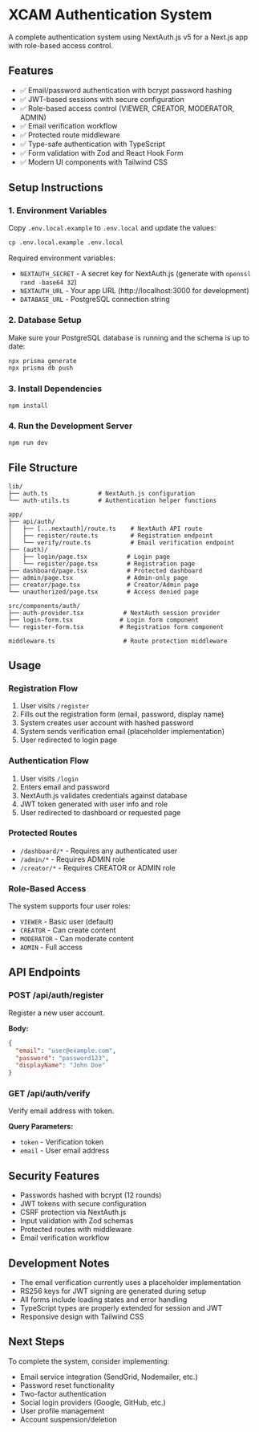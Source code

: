 # XCAM Authentication System

A complete authentication system using NextAuth.js v5 for a Next.js app with role-based access control.

## Features

- ✅ Email/password authentication with bcrypt password hashing
- ✅ JWT-based sessions with secure configuration
- ✅ Role-based access control (VIEWER, CREATOR, MODERATOR, ADMIN)
- ✅ Email verification workflow
- ✅ Protected route middleware
- ✅ Type-safe authentication with TypeScript
- ✅ Form validation with Zod and React Hook Form
- ✅ Modern UI components with Tailwind CSS

## Setup Instructions

### 1. Environment Variables

Copy `.env.local.example` to `.env.local` and update the values:

```bash
cp .env.local.example .env.local
```

Required environment variables:

- `NEXTAUTH_SECRET` - A secret key for NextAuth.js (generate with `openssl rand -base64 32`)
- `NEXTAUTH_URL` - Your app URL (http://localhost:3000 for development)
- `DATABASE_URL` - PostgreSQL connection string

### 2. Database Setup

Make sure your PostgreSQL database is running and the schema is up to date:

```bash
npx prisma generate
npx prisma db push
```

### 3. Install Dependencies

```bash
npm install
```

### 4. Run the Development Server

```bash
npm run dev
```

## File Structure

```
lib/
├── auth.ts              # NextAuth.js configuration
└── auth-utils.ts        # Authentication helper functions

app/
├── api/auth/
│   ├── [...nextauth]/route.ts    # NextAuth API route
│   ├── register/route.ts         # Registration endpoint
│   └── verify/route.ts           # Email verification endpoint
├── (auth)/
│   ├── login/page.tsx           # Login page
│   └── register/page.tsx        # Registration page
├── dashboard/page.tsx           # Protected dashboard
├── admin/page.tsx               # Admin-only page
├── creator/page.tsx             # Creator/Admin page
└── unauthorized/page.tsx        # Access denied page

src/components/auth/
├── auth-provider.tsx           # NextAuth session provider
├── login-form.tsx             # Login form component
└── register-form.tsx          # Registration form component

middleware.ts                   # Route protection middleware
```

## Usage

### Registration Flow

1. User visits `/register`
2. Fills out the registration form (email, password, display name)
3. System creates user account with hashed password
4. System sends verification email (placeholder implementation)
5. User redirected to login page

### Authentication Flow

1. User visits `/login`
2. Enters email and password
3. NextAuth.js validates credentials against database
4. JWT token generated with user info and role
5. User redirected to dashboard or requested page

### Protected Routes

- `/dashboard/*` - Requires any authenticated user
- `/admin/*` - Requires ADMIN role
- `/creator/*` - Requires CREATOR or ADMIN role

### Role-Based Access

The system supports four user roles:

- `VIEWER` - Basic user (default)
- `CREATOR` - Can create content
- `MODERATOR` - Can moderate content
- `ADMIN` - Full access

## API Endpoints

### POST /api/auth/register

Register a new user account.

**Body:**

```json
{
  "email": "user@example.com",
  "password": "password123",
  "displayName": "John Doe"
}
```

### GET /api/auth/verify

Verify email address with token.

**Query Parameters:**

- `token` - Verification token
- `email` - User email address

## Security Features

- Passwords hashed with bcrypt (12 rounds)
- JWT tokens with secure configuration
- CSRF protection via NextAuth.js
- Input validation with Zod schemas
- Protected routes with middleware
- Email verification workflow

## Development Notes

- The email verification currently uses a placeholder implementation
- RS256 keys for JWT signing are generated during setup
- All forms include loading states and error handling
- TypeScript types are properly extended for session and JWT
- Responsive design with Tailwind CSS

## Next Steps

To complete the system, consider implementing:

- Email service integration (SendGrid, Nodemailer, etc.)
- Password reset functionality
- Two-factor authentication
- Social login providers (Google, GitHub, etc.)
- User profile management
- Account suspension/deletion
